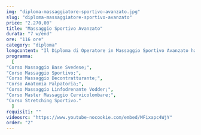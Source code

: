 ```yaml
---
img: "diploma-massaggiatore-sportivo-avanzato.jpg"
slug: "diploma-massaggiatore-sportivo-avanzato"
price: "2.270,00"
title: "Massaggio Sportivo Avanzato"
durata: "7 w/end"
ore: "116 ore"
category: "diploma"
longcontent: "Il Diploma di Operatore in Massaggio Sportivo Avanzato ha le stesse tecniche del Diploma Sportivo Base, con l’aggiunta però di due corsi: le tecniche di stretching passivo ed il corso cervico-lombare. Questi ti permetteranno di acquisire le giuste competenze per completare un percorso formativo di tipo sportivo e non solo. L’aggiunta del corso di stretching ti darà la possibilità di apportare un lavoro completo sul cliente e ridare la corretta elasticità alla muscolatura contratta dall’esercizio atletico; le tecniche cervico-lombari ti permetteranno, invece, di conoscere tutta la parte distensiva cervicale e lombare dove spesso, sia gli atleti che persone comuni, accumulano tensioni sotto forma di cervicalgie e lombalgie. Questo diploma ti permetterà, quindi, di diventare un operatore completo sia per tutti gli sportivi che per tutte quelle persone che hanno sofferenze muscolari di varia natura. Questo diploma, inoltre, ti aprirà importanti sbocchi lavorativi in un mondo in costante crescita. Ti consentirà poi di ricevere anche la conversione (per i soci tesserati) del corrispondente diploma CSEN (l'Ente di promozione sportiva riconosciuto dal CONI). È un percorso aperto a tutti, che non richiede alcuna esperienza pregressa."
programma:
  [
"Corso Massaggio Base Svedese;",
"Corso Massaggio Sportivo;",
"Corso Massaggio Decontratturante;",
"Corso Anatomia Palpatoria;",
"Corso Massaggio Linfodrenante Vodder;",
"Corso Master Massaggio Cervicolombare;",
"Corso Stretching Sportivo."
  ]
requisiti: ""
videosrc: "https://www.youtube-nocookie.com/embed/MFixapc4WjY"
order: "2"
---
```

